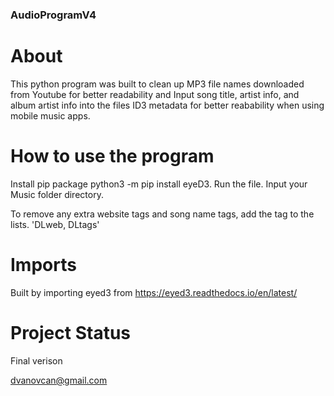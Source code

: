    ### AudioProgramV4

# About
This python program was built to clean up MP3 file names downloaded from Youtube for better readability and Input song title, artist info, and album artist info into the files ID3 metadata for better reabability when using mobile music apps.

# How to use the program
Install pip package   python3 -m pip install eyeD3. 
Run the file. 
Input your Music folder directory. 

To remove any extra website tags and song name tags, add the tag to the lists. 'DLweb, DLtags'

# Imports
Built by importing eyed3 from https://eyed3.readthedocs.io/en/latest/


# Project Status
Final verison

dvanovcan@gmail.com

